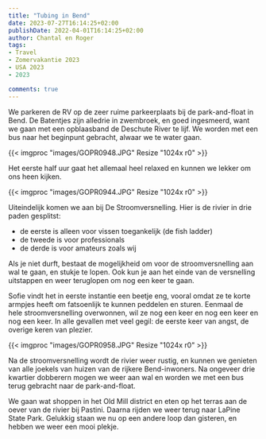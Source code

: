 ```yaml
---
title: "Tubing in Bend"
date: 2023-07-27T16:14:25+02:00
publishDate: 2022-04-01T16:14:25+02:00
author: Chantal en Roger
tags:
- Travel
- Zomervakantie 2023
- USA 2023
- 2023

comments: true
---
```


We parkeren de RV op de zeer ruime parkeerplaats bij de park-and-float in Bend. De Batentjes zijn alledrie in zwembroek, en goed ingesmeerd, want we gaan met een opblaasband de Deschute River te lijf. We worden met een bus naar het beginpunt gebracht, alwaar we te water gaan.

{{< imgproc "images/GOPR0948.JPG" Resize "1024x r0" >}}

Het eerste half uur gaat het allemaal heel relaxed en kunnen we lekker om ons heen kijken.

{{< imgproc "images/GOPR0944.JPG" Resize "1024x r0" >}}

Uiteindelijk komen we aan bij De Stroomversnelling. Hier is de rivier in drie paden gesplitst:

- de eerste is alleen voor vissen toegankelijk (de fish ladder)
- de tweede is voor professionals
- de derde is voor amateurs zoals wij

Als je niet durft, bestaat de mogelijkheid om voor de stroomversnelling aan wal te gaan, en stukje te lopen. Ook kun je aan het einde van de versnelling uitstappen en weer teruglopen om nog een keer te gaan.

Sofie vindt het in eerste instantie een beetje eng, vooral omdat ze te korte armpjes heeft om fatsoenlijk te kunnen peddelen en sturen. Eenmaal de hele stroomversnelling overwonnen, wil ze nog een keer en nog een keer en nog een keer. In alle gevallen met veel gegil: de eerste keer van angst, de overige keren van plezier.

{{< imgproc "images/GOPR0958.JPG" Resize "1024x r0" >}}

Na de stroomversnelling wordt de rivier weer rustig, en kunnen we genieten van alle joekels van huizen van de rijkere Bend-inwoners. Na ongeveer drie kwartier dobberern mogen we weer aan wal en worden we met een bus terug gebracht naar de park-and-float.

We gaan wat shoppen in het Old Mill district en eten op het terras aan de oever van de rivier bij Pastini. Daarna rijden we weer terug naar LaPine State Park. Gelukkig staan we nu op een andere loop dan gisteren, en hebben we weer een mooi plekje.

